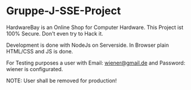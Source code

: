 # Gruppe-J-SSE-Project

HardwareBay is an Online Shop for Computer Hardware. This Project ist 100% Secure. Don't even try to Hack it.

Development is done with NodeJs on Serverside. 
In Browser plain HTML/CSS and JS is done.

For Testing purposes a user with
    Email: wiener@gmail.de
    and 
    Password: wiener
is configurated.

NOTE: User shall be removed for production!

